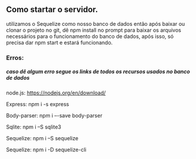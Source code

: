 ## Como startar o servidor.

utilizamos o Sequelize como nosso banco de dados então após baixar ou clonar o projeto no git, dê npm install no prompt para baixar os arquivos necessários para o funcionamento do banco de dados, após isso, só precisa dar npm start e estará funcionando.



### Erros:

##### caso dê algum erro segue os links de todos os recursos usados no banco de dados



node.js: https://nodejs.org/en/download/ 

Express:  npm i -s express

Body-parser: npm i –-save body-parser

Sqlite:  npm i –S sqlite3

Sequelize: npm i –S sequelize

Sequelize: npm i -D sequelize-cli

